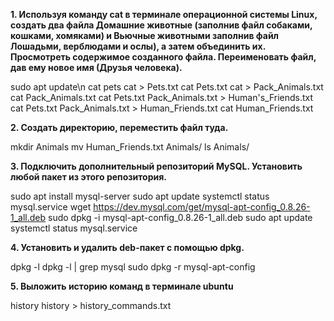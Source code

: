 **1. Используя команду cat в терминале операционной системы Linux, 
создать два файла Домашние животные (заполнив файл собаками, кошками, хомяками) 
и Вьючные животными заполнив файл Лошадьми, верблюдами и ослы), а затем объединить их. 
Просмотреть содержимое созданного файла. Переименовать файл, дав ему новое имя (Друзья человека).**

sudo apt update\n 
cat pets
cat > Pets.txt
cat Pets.txt 
cat > Pack_Animals.txt
cat Pack_Animals.txt
cat Pets.txt Pack_Animals.txt > Human's_Friends.txt
cat Pets.txt Pack_Animals.txt > Human_Friends.txt
cat Human_Friends.txt

**2. Создать директорию, переместить файл туда.**

mkdir Animals
mv Human_Friends.txt Animals/
ls Animals/

**3. Подключить дополнительный репозиторий MySQL. Установить любой пакет из этого репозитория.**
 
sudo apt install mysql-server
sudo apt update
systemctl status mysql.service
wget https://dev.mysql.com/get/mysql-apt-config_0.8.26-1_all.deb
sudo dpkg -i mysql-apt-config_0.8.26-1_all.deb 
sudo apt update
systemctl status mysql.service

**4. Установить и удалить deb-пакет с помощью dpkg.**

dpkg -l
dpkg -l | grep mysql
sudo dpkg -r mysql-apt-config

**5. Выложить историю команд в терминале ubuntu**

history
history > history_commands.txt